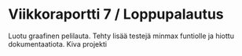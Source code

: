 # Viikkoraportti 7 / Loppupalautus

Luotu graafinen pelilauta. Tehty lisää testejä minmax funtiolle ja hiottu dokumentaatiota. Kiva projekti
